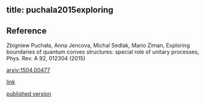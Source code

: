 title: puchala2015exploring
---


## Reference

Zbigniew Puchała, Anna Jencova, Michal Sedlak, Mario Ziman, Exploring boundaries of quantum convex structures: special role
 of unitary processes, Phys. Rev. A 92, 012304 (2015)


[arxiv:1504.00477](https://arxiv.org/abs/1504.00477)

[link](https://journals.aps.org/pra/abstract/10.1103/PhysRevA.92.012304)

[published version](puchala2015exploring/published.pdf)
